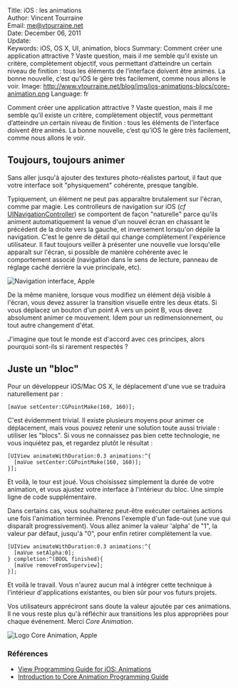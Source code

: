 Title:    iOS : les animations  
Author:   Vincent Tourraine  
Email:    me@vtourraine.net  
Date:     December 06, 2011  
Update:   
Keywords: iOS, OS X, UI, animation, blocs
Summary:  Comment créer une application attractive ? Vaste question, mais il me semble qu’il existe un critère, complètement objectif, vous permettant d’atteindre un certain niveau de finition : tous les éléments de l’interface doivent être animés. La bonne nouvelle, c’est qu’iOS le gère très facilement, comme nous allons le voir.
Image:    http://www.vtourraine.net/blog/img/ios-animations-blocs/core-animation.png
Language: fr

Comment créer une application attractive ? Vaste question, mais il me semble qu’il existe un critère, complètement objectif, vous permettant d’atteindre un certain niveau de finition : tous les éléments de l’interface doivent être animés. La bonne nouvelle, c’est qu’iOS le gère très facilement, comme nous allons le voir.

## Toujours, toujours animer

Sans aller jusqu'à ajouter des textures photo-réalistes partout, il faut que votre interface soit "physiquement" cohérente, presque tangible. 

Typiquement, un élément ne peut pas apparaître brutalement sur l'écran, comme par magie. Les controlleurs de navigation sur iOS (_cf_ [UINavigationController][]) se comportent de façon "naturelle" parce qu'ils animent automatiquement la venue d'un nouvel écran en chassant le précédent de la droite vers la gauche, et inversement lorsqu'on dépile la navigation. C'est le genre de détail qui change complètement l'expérience utilisateur. Il faut toujours veiller à présenter une nouvelle vue lorsqu'elle apparaît sur l'écran, si possible de manière cohérente avec le comportement associé (navigation dans le sens de lecture, panneau de réglage caché derrière la vue principale, etc).

![Navigation interface, Apple][Navigation interface]

De la même manière, lorsque vous modifiez un élément déjà visible à l'écran, vous devez assurer la transition visuelle entre les deux états. Si vous déplacez un bouton d'un point A vers un point B, vous devez absolument animer ce mouvement. Idem pour un redimensionnement, ou tout autre changement d'état. 

J'imagine que tout le monde est d'accord avec ces principes, alors pourquoi sont-ils si rarement respectés ?


## Juste un "bloc"

Pour un développeur iOS/Mac OS X, le déplacement d'une vue se traduira naturellement par :

``` objc
[maVue setCenter:CGPointMake(160, 160)];
```

C'est évidemment trivial. Il existe plusieurs moyens pour animer ce déplacement, mais vous pouvez retenir une solution toute aussi triviale : utiliser les "blocs". Si vous ne connaissez pas bien cette technologie, ne vous inquiétez pas, et regardez plutôt le résultat :

``` objc
[UIView animateWithDuration:0.3 animations:^{
  [maVue setCenter:CGPointMake(160, 160)];
}];
```

Et voilà, le tour est joué. Vous choisissez simplement la durée de votre animation, et vous ajustez votre interface à l'intérieur du bloc. Une simple ligne de code supplémentaire.

Dans certains cas, vous souhaiterez peut-être exécuter certaines actions une fois l'animation terminée. Prenons l'exemple d'un fade-out (une vue qui disparaît progressivement). Vous allez animer la valeur 'alpha' de "1", la valeur par défaut, jusqu'à "0", pour enfin retirer complètement la vue. 

``` objc
[UIView animateWithDuration:0.3 animations:^{
  [maVue setAlpha:0];
} completion:^(BOOL finished){
  [maVue removeFromSuperview];
}];
```

Et voilà le travail. Vous n'aurez aucun mal à intégrer cette technique à l'intérieur d'applications existantes, ou bien sûr pour vos futurs projets.

Vos utilisateurs appréciront sans doute la valeur ajoutée par ces animations. Il ne vous reste plus qu'à réfléchir aux transitions les plus appropriées pour chaque événement. Merci *Core Animation*.

![Logo Core Animation, Apple][Core Animation]


### Références

- [View Programming Guide for iOS: Animations](http://developer.apple.com/library/IOs/#documentation/WindowsViews/Conceptual/ViewPG_iPhoneOS/AnimatingViews/AnimatingViews.html)
- [Introduction to Core Animation Programming Guide](http://developer.apple.com/library/ios/#documentation/Cocoa/Conceptual/CoreAnimation_guide/Introduction/Introduction.html)


[Navigation interface]: http://www.vtourraine.net/blog/img/ios-animations-blocs/navigation-interface.png
[Core Animation]:       http://www.vtourraine.net/blog/img/ios-animations-blocs/core-animation.png

[UINavigationController]: http://developer.apple.com/library/ios/#documentation/uikit/reference/UINavigationController_Class/Reference/Reference.html
